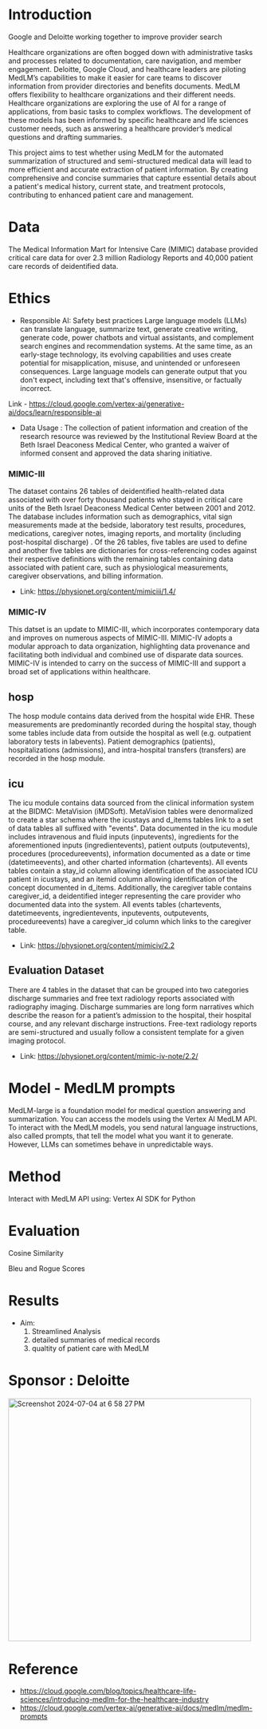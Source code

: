 # Introduction
Google and Deloitte working together to improve provider search

Healthcare organizations are often bogged down with administrative tasks and processes related to documentation, care navigation, and member engagement. 
Deloitte, Google Cloud, and healthcare leaders are piloting MedLM’s capabilities to make it easier for care teams to discover information from provider directories and benefits documents. MedLM offers flexibility to healthcare organizations and their different needs. Healthcare organizations are exploring the use of AI for a range of applications, from basic tasks to complex workflows.
The development of these models has been informed by specific healthcare and life sciences customer needs, such as answering a healthcare provider’s medical questions and drafting summaries. 

This project aims to test whether using MedLM for the automated summarization of structured and semi-structured medical data will lead to more efficient and accurate extraction of patient information. By creating comprehensive and concise summaries that capture essential details about a patient's medical history, current state, and treatment protocols, contributing to enhanced patient care and management.

# Data
The Medical Information Mart for Intensive Care (MIMIC) database provided critical care data for over 2.3 million Radiology Reports and 40,000 patient care records of deidentified data.

# Ethics 
- Responsible AI: 
Safety best practices 
Large language models (LLMs) can translate language, summarize text, generate creative writing, generate code, power chatbots and virtual assistants, and complement search engines and recommendation systems. At the same time, as an early-stage technology, its evolving capabilities and uses create potential for misapplication, misuse, and unintended or unforeseen consequences. Large language models can generate output that you don't expect, including text that's offensive, insensitive, or factually incorrect.

Link - https://cloud.google.com/vertex-ai/generative-ai/docs/learn/responsible-ai

- Data Usage : 
The collection of patient information and creation of the research resource was reviewed by the Institutional Review Board at the Beth Israel Deaconess Medical Center, who granted a waiver of informed consent and approved the data sharing initiative.

### MIMIC-III
The dataset contains 26 tables of deidentified health-related data associated with over forty thousand patients who stayed in critical care units of the Beth Israel Deaconess Medical Center between 2001 and 2012. The database includes information such as demographics, vital sign measurements made at the bedside, laboratory test results, procedures, medications, caregiver notes, imaging reports, and mortality (including post-hospital discharge) . Of the 26 tables, five tables are used to define and another five tables are dictionaries for cross-referencing codes against their respective definitions with the remaining tables containing data associated with patient care, such as physiological measurements, caregiver observations, and billing information.

- Link: https://physionet.org/content/mimiciii/1.4/

### MIMIC-IV

This datset is an update to MIMIC-III, which incorporates contemporary data and improves on numerous aspects of MIMIC-III. MIMIC-IV adopts a modular approach to data organization, highlighting data provenance and facilitating both individual and combined use of disparate data sources. MIMIC-IV is intended to carry on the success of MIMIC-III and support a broad set of applications within healthcare.
## hosp
The hosp module contains data derived from the hospital wide EHR. These measurements are predominantly recorded during the hospital stay, though some tables include data from outside the hospital as well (e.g. outpatient laboratory tests in labevents). Patient demographics (patients), hospitalizations (admissions), and intra-hospital transfers (transfers) are recorded in the hosp module.

## icu
The icu module contains data sourced from the clinical information system at the BIDMC: MetaVision (iMDSoft). MetaVision tables were denormalized to create a star schema where the icustays and d_items tables link to a set of data tables all suffixed with "events". Data documented in the icu module includes intravenous and fluid inputs (inputevents), ingredients for the aforementioned inputs (ingredientevents), patient outputs (outputevents), procedures (procedureevents), information documented as a date or time (datetimeevents), and other charted information (chartevents). All events tables contain a stay_id column allowing identification of the associated ICU patient in icustays, and an itemid column allowing identification of the concept documented in d_items. Additionally, the caregiver table contains caregiver_id, a deidentified integer representing the care provider who documented data into the system. All events tables (chartevents, datetimeevents, ingredientevents, inputevents, outputevents, procedureevents) have a caregiver_id column which links to the caregiver table.

- Link: https://physionet.org/content/mimiciv/2.2

## Evaluation Dataset 
There are 4 tables in the dataset that can be grouped into two categories  discharge summaries and free text radiology reports associated with radiography imaging.  Discharge summaries are long form narratives which describe the reason for a patient’s admission to the hospital, their hospital course, and any relevant discharge instructions. Free-text radiology reports are semi-structured and usually follow a consistent template for a given imaging protocol. 

- Link: https://physionet.org/content/mimic-iv-note/2.2/

# Model - MedLM prompts

MedLM-large is a foundation model for medical question answering and summarization. You can access the models using the Vertex AI MedLM API.
To interact with the MedLM models, you send natural language instructions, also called prompts, that tell the model what you want it to generate. However, LLMs can sometimes behave in unpredictable ways.


# Method

Interact with MedLM API using: Vertex AI SDK for Python

# Evaluation
Cosine Similarity


Bleu and Rogue Scores


# Results
- Aim:
  1. Streamlined Analysis
  2. detailed summaries of medical records 
  3. qualtity of patient care with MedLM



# Sponsor : Deloitte
<img width="487" alt="Screenshot 2024-07-04 at 6 58 27 PM" src="https://github.com/swilli21/UVA2024Capstone/assets/51794492/c4c38a31-5999-41e2-ae69-df09738bb175">

# Reference
- https://cloud.google.com/blog/topics/healthcare-life-sciences/introducing-medlm-for-the-healthcare-industry
- https://cloud.google.com/vertex-ai/generative-ai/docs/medlm/medlm-prompts


